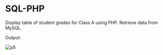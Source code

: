 # SQL-PHP
Display table of student grades for Class A using PHP.
Retrieve data from MySQL.

Output:

![p5](https://user-images.githubusercontent.com/44870863/67746998-b14f1600-fa62-11e9-8192-815f597ef6db.JPG)
